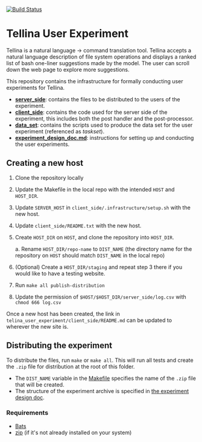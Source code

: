 [![Build Status](https://travis-ci.com/TellinaTool/tellina_user_experiment.svg?branch=master)](https://travis-ci.com/TellinaTool/tellina_user_experiment)
# Tellina User Experiment
Tellina is a natural language -> command translation tool. Tellina accepts a natural language description of file system operations and displays a ranked list of bash one-liner suggestions made by the model. The user can scroll down the web page to explore more suggestions.

This repository contains the infrastructure for formally conducting user experiments for Tellina.

- [**server_side**](https://github.com/TellinaTool/tellina_user_experiment/tree/master/client_side): contains the files to be distributed to the users of the experiment.
- [**client_side**](https://github.com/TellinaTool/tellina_user_experiment/tree/master/server_side): contains the code used for the server side of the experiment, this includes both the post handler and the post-processor.
- [**data_set**](https://github.com/TellinaTool/tellina_user_experiment/tree/master/dataset): contains the scripts used to produce the data set for the user experiment (referenced as _taskset_).
- [**experiment_design_doc.md**](https://github.com/TellinaTool/tellina_user_experiment/blob/master/experiment_design_doc.md): instructions for setting up and conducting the user experiments.


## Creating a new host

1. Clone the repository locally
2. Update the Makefile in the local repo with the intended `HOST` and `HOST_DIR`.
3. Update `SERVER_HOST` in `client_side/.infrastructure/setup.sh` with the new host.
4. Update `client_side/README.txt` with the new host.
3. Create `HOST_DIR` on `HOST`, and clone the repository into `HOST_DIR`.

    a. Rename `HOST_DIR/repo-name` to `DIST_NAME` (the directory name for the repository on `HOST` should match `DIST_NAME` in the local repo)
4. (Optional) Create a `HOST_DIR/staging` and repeat step 3 there if you would like to have a testing website.
5. Run  `make all publish-distribution`
6. Update the permission of `$HOST/$HOST_DIR/server_side/log.csv` with `chmod 666 log.csv`

Once a new host has been created, the link in `telina_user_experiment/client_side/README.md` can be updated to wherever the new site is.

## Distributing the experiment

To distribute the files, run `make` or `make all`. This will run all tests and create the `.zip` file for distribution at the root of this folder.
  - The `DIST_NAME` variable in the [Makefile](Makefile) specifies the name of the `.zip` file that will be created.
  - The structure of the experiment archive is specified in [the experiment design doc](experiment_design_doc.md#directory-structure).

### Requirements
- [Bats](https://github.com/bats-core/bats-core)
- [zip](https://linux.die.net/man/1/zip) (if it's not already installed on your system)
